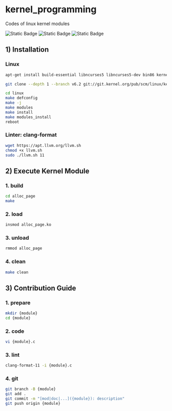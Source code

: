 # kernel_programming
Codes of linux kernel modules

![Static Badge](https://img.shields.io/badge/linux-6.2.0-EABE41)
![Static Badge](https://img.shields.io/badge/ubuntu-18.0.4-C24F29)
![Static Badge](https://img.shields.io/badge/llvm-11.1.0-blue)

## 1) Installation
### Linux
```sh
apt-get install build-essential libncurses5 libncurses5-dev bin86 kernel-package libssl-dev bison flex libelf-dev

git clone --depth 1 --branch v6.2 git://git.kernel.org/pub/scm/linux/kernel/git/torvalds/linux.git

cd linux
make defconfig
make -j
make modules
make install
make modules_install
reboot
```

### Linter: clang-format
```sh
wget https://apt.llvm.org/llvm.sh
chmod +x llvm.sh
sudo ./llvm.sh 11
```

## 2) Execute Kernel Module
### 1. build
```sh
cd alloc_page
make
```
### 2. load
```sh
insmod alloc_page.ko
```
### 3. unload
```sh
rmmod alloc_page
```
### 4. clean
```sh
make clean
```

## 3) Contribution Guide
### 1. prepare
```sh
mkdir {module}
cd {module}
```
### 2. code
```sh
vi {module}.c
```
### 3. lint
```sh
clang-format-11 -i {module}.c
```
### 4. git
```sh
git branch -B {module}
git add .
git commit -m "[mod|doc|...]({module}): description"
git push origin {module}
```

